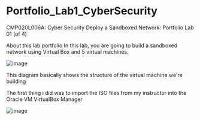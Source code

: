 # Portfolio_Lab1_CyberSecurity
CMP020L006A: Cyber Security Deploy a Sandboxed Network: Portfolio Lab 01 (of 4)

About this lab portfolio
In this lab, you are going to build a sandboxed network using Virtual Box and 5 virtual machines.

![image](https://github.com/joshkhama/Portfolio_Lab1_CyberSecurity/assets/48378191/51b4325b-69d4-4b84-8a9d-4f5d3811bf9a)

This diagram basically shows the structure of the virtual machine we're building


The first thing i did was to import the ISO files from my instructor into the Oracle VM VirtualBox Manager

![image](https://github.com/joshkhama/Portfolio_Lab1_CyberSecurity/assets/48378191/7ec3d012-dea1-4d11-abc1-75ae985f609c)



